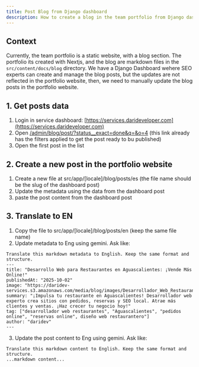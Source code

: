 ```yaml
---
title: Post Blog from Django dashboard
description: How to create a blog in the team portfolio from Django dashboard
---
```


## Context

Currently, the team portfolio is a static website, with a blog section.
The portfolio its created with Nextjs, and the blog are markdown files in the `src/content/docs/blog` directory.
We have a Django Dashboard wehere SEO experts can create and manage the blog posts, but the updates are not reflected in the portfolio website, then, we need to manually update the blog posts in the portfolio website.

## 1. Get posts data

1. Login in service dashboard: [https://services.darideveloper.com](https://services.darideveloper.com)
2. Open [/admin/blog/post/?status__exact=done&q=&o=4](https://services.darideveloper.com/admin/blog/post/?status__exact=done&q=&o=4) (this link already has the filters applied to get the post ready to bu published)
3. Open the first post in the list

## 2. Create a new post in the portfolio website

1. Create a new file at src/app/[locale]/blog/posts/es (the file name should be the slug of the dashboard post)
2. Update the metadata using the data from the dashboard post
3. paste the post content from the dashboard post

## 3. Translate to EN

1. Copy the file to src/app/[locale]/blog/posts/en (keep the same file name)
2. Update metadata to Eng using gemini. Ask like:
```
Translate this markdown metadata to English. Keep the same format and structure.
---
title: "Desarrollo Web para Restaurantes en Aguascalientes: ¡Vende Más Online!"
publishedAt: "2025-10-02"
image: "https://daridev-services.s3.amazonaws.com/media/blog/images/Desarrollador_Web_Restaurantes_Aguascalientes_Digitaliza_tu_%C3%89xito.488Z.png"
summary: "¡Impulsa tu restaurante en Aguascalientes! Desarrollador web experto crea sitios con pedidos, reservas y SEO local. Atrae más clientes y ventas. ¡Haz crecer tu negocio hoy!"
tag: ["desarrollador web restaurantes", "Aguascalientes", "pedidos online", "reservas online", diseño web restaurantero"]
author: "daridev"
---
```
3. Update the post content to Eng using gemini. Ask like:
```
Translate this markdown content to English. Keep the same format and structure.
...markdown content...
```

